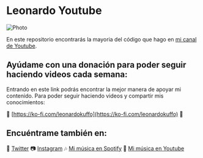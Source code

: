 # Leonardo Youtube

![Photo](https://yt3.ggpht.com/a-/AAuE7mD8lPo-sUNqiqYsHx8Z4ZI1aJDEIOQvd6tquDqX2Q=s288-c-k-c0xffffffff-no-rj-mo)

En este repositorio encontrarás la mayoria del código que hago en [mi canal de Youtube](https://www.youtube.com/channel/UCMqY16CUHOQvKepPW-f9M8Q).

## Ayúdame con una donación para poder seguir haciendo videos cada semana:

Entrando en este link podrás encontrar la mejor manera de apoyar mi contenido. Para poder seguir haciendo videos y compartir mis conocimientos:   

🧡 [https://ko-fi.com/leonardokuffo](https://ko-fi.com/leonardokuffo) 🧡

## Encuéntrame también en:
🐤 [Twitter](https://twitter.com/LeonardoKuffo)
📷 [Instagram](https://www.instagram.com/leonardokuffo/)
🎶 [Mi música en Spotify](https://open.spotify.com/artist/4SIr2DWV0Xx1uRQ04XkQJU)
🎵 [Mi música en Youtube](https://www.youtube.com/channel/UCagUniFVppkl5M3uNsCrGVQ)
